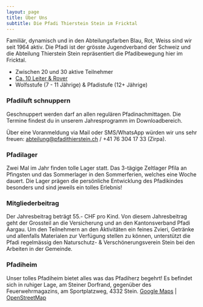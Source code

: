 ```yaml
---
layout: page
title: Über Uns
subtitle: Die Pfadi Thierstein Stein im Fricktal
---
```


Familiär, dynamisch und in den Abteilungsfarben Blau, Rot, Weiss sind wir seit 1964 aktiv. Die Pfadi ist der grösste Jugendverband der Schweiz und die Abteilung Thierstein Stein repräsentiert die Pfadibewegung hier im Fricktal.

- Zwischen 20 und 30 aktive Teilnehmer
- [Ca. 10 Leiter & Rover](/team)
- Wolfsstufe (7 - 11 Jährige) & Pfadistufe (12+ Jährige)

### Pfadiluft schnuppern
Geschnuppert werden darf an allen regulären Pfadinachmittagen. Die Termine findest du in unserem Jahresprogramm im Downloadbereich.

Über eine Voranmeldung via Mail oder SMS/WhatsApp würden wir uns sehr freuen:
[abteilung@pfadithierstein.ch](mailto:abteilung@pfadithierstein.ch) / +41 76 304 17 33 (Zirpa).

### Pfadilager
Zwei Mal im Jahr finden tolle Lager statt. Das 3-tägige Zeltlager Pfila an Pfingsten und das Sommerlager in den Sommerferien, welches eine Woche dauert. Die Lager prägen die persönliche Entwicklung des Pfadikindes besonders und sind jeweils ein tolles Erlebnis!

### Mitgliederbeitrag
Der Jahresbeitrag beträgt 55.- CHF pro Kind. Von diesem Jahresbeitrag geht der Grossteil an die Versicherung und an den Kantonsverband Pfadi Aargau.
Um den Teilnehmern an den Aktivitäten ein feines Zvieri, Getränke und allenfalls Materialen zur Verfügung stellen zu können, unterstützt die Pfadi regelmässig den Naturschutz- & Verschönerungsverein Stein bei den Arbeiten in der Gemeinde.

### Pfadiheim
Unser tolles Pfadiheim bietet alles was das Pfadiherz begehrt! Es befindet sich in ruhiger Lage, am Steiner Dorfrand, gegenüber des Feuerwehrmagazins, am Sportplatzweg, 4332 Stein. [Google Maps](https://maps.app.goo.gl/fRyNXKjTyYf8EQ949) | [OpenStreetMap](https://www.openstreetmap.org/way/169547719)
